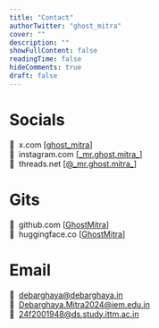 ```yaml
---
title: "Contact"
authorTwitter: "ghost_mitra"
cover: ""
description: ""
showFullContent: false
readingTime: false
hideComments: true
draft: false
---
```


# Socials

&nbsp;&nbsp;x.com [[ghost_mitra](https://x.com/ghost_mitra)]\
&nbsp;&nbsp;instagram.com [[\_mr.ghost.mitra\_](https://www.instagram.com/_mr.ghost.mitra_/)]\
󰬱&nbsp;&nbsp;threads.net [[@\_mr.ghost.mitra\_](https://www.threads.net/@_mr.ghost.mitra_)]

# Gits

&nbsp;&nbsp;github.com [[GhostMitra](https://github.com/GhostMitra)]\
󰇵&nbsp;&nbsp;huggingface.co [[GhostMitra](https://huggingface.co/GhostMitra)]

# Email

󰻣&nbsp;&nbsp;[debarghaya@debarghaya.in](mailto:debarghaya@debarghaya.in)\
󰻣&nbsp;&nbsp;[Debarghaya.Mitra2024@iem.edu.in](mailto:Debarghaya.Mitra2024@iem.edu.in)\
󰻣&nbsp;&nbsp;[24f2001948@ds.study.ittm.ac.in](mailto:24f2001948@ds.study.ittm.ac.in)